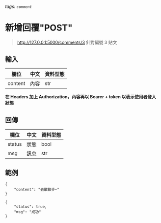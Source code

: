 ###### tags: `comment`


# 新增回覆"POST"

> http://127.0.0.1:5000/comments/3
針對編號 3 貼文

## 輸入
| 欄位    | 中文 | 資料型態 |
| ------- | ---- | -------- |
| content | 內容 | str      |

**在 Headers 加上 Authorization，內容再以 Bearer + token 以表示使用者登入狀態**


## 回傳
| 欄位   | 中文 | 資料型態 |
| ------ | ---- | -------- |
| status | 狀態 | bool     |
| msg    | 訊息 | str      |


## 範例

```json=
{
    "content": "去散散步~"
}
```

```json=
{
    "status": true,
    "msg": "成功"
}
```
